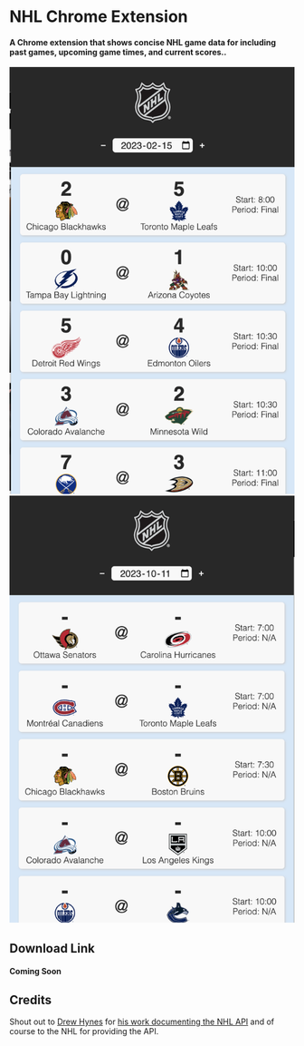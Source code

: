 # NHL Chrome Extension

#### A Chrome extension that shows concise NHL game data for including past games, upcoming game times, and current scores..

![Past Game Data](./img/screenshots/pastGames.png)
![Upcoming Game Data](./img/screenshots/upcomingGames.png)

## Download Link

#### Coming Soon

## Credits

Shout out to [Drew Hynes](https://github.com/dword4) for [his work documenting the NHL API](https://gitlab.com/dword4/nhlapi) and of course to the NHL for providing the API.
